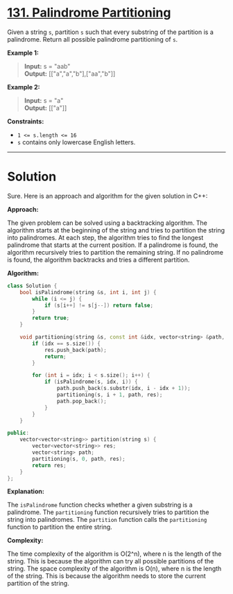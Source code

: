 # [131. Palindrome Partitioning](https://leetcode.com/problems/palindrome-partitioning/)

Given a string `s`, partition `s` such that every substring of the partition is a palindrome. Return all possible palindrome partitioning of `s`.


**Example 1:**

>**Input:** s = "aab"<br>
**Output:** [["a","a","b"],["aa","b"]]

**Example 2:**

>**Input:** s = "a"<br>
**Output:** [["a"]]

**Constraints:**

- `1 <= s.length <= 16`
- `s` contains only lowercase English letters.
---
# Solution

Sure. Here is an approach and algorithm for the given solution in C++:

**Approach:**

The given problem can be solved using a backtracking algorithm. The algorithm starts at the beginning of the string and tries to partition the string into palindromes. At each step, the algorithm tries to find the longest palindrome that starts at the current position. If a palindrome is found, the algorithm recursively tries to partition the remaining string. If no palindrome is found, the algorithm backtracks and tries a different partition.

**Algorithm:**

```c++
class Solution {
    bool isPalindrome(string &s, int i, int j) {
        while (i <= j) {
            if (s[i++] != s[j--]) return false;
        }
        return true;
    }

    void partitioning(string &s, const int &idx, vector<string> &path, vector<vector<string>> &res) {
        if (idx == s.size()) {
            res.push_back(path);
            return;
        }

        for (int i = idx; i < s.size(); i++) {
            if (isPalindrome(s, idx, i)) {
                path.push_back(s.substr(idx, i - idx + 1));
                partitioning(s, i + 1, path, res);
                path.pop_back();
            }
        }
    }

public:
    vector<vector<string>> partition(string s) {
        vector<vector<string>> res;
        vector<string> path;
        partitioning(s, 0, path, res);
        return res;
    }
};
```

**Explanation:**

The `isPalindrome` function checks whether a given substring is a palindrome. The `partitioning` function recursively tries to partition the string into palindromes. The `partition` function calls the `partitioning` function to partition the entire string.

**Complexity:**

The time complexity of the algorithm is O(2^n), where n is the length of the string. This is because the algorithm can try all possible partitions of the string. The space complexity of the algorithm is O(n), where n is the length of the string. This is because the algorithm needs to store the current partition of the string.